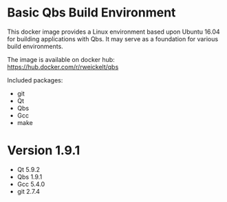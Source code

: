 Basic Qbs Build Environment 
===========================

This docker image provides a Linux environment based upon Ubuntu 16.04 for
building applications with Qbs. It may serve as a foundation for various build
environments.

The image is available on docker hub: https://hub.docker.com/r/rweickelt/qbs

Included packages:

- git
- Qt 
- Qbs
- Gcc
- make

Version 1.9.1
=============

- Qt 5.9.2
- Qbs 1.9.1
- Gcc 5.4.0
- git 2.7.4 
